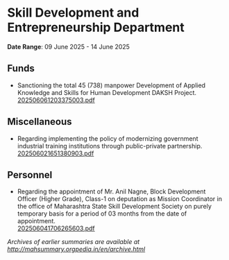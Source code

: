 # Skill Development and Entrepreneurship Department

**Date Range**: 09 June 2025 - 14 June 2025


## Funds
- Sanctioning the total 45 (738) manpower Development of Applied Knowledge and Skills for Human Development DAKSH Project.\
  [202506061203375003.pdf](https://gr.maharashtra.gov.in/Site/Upload/Government%20Resolutions/English/202506061203375003.....pdf)

## Miscellaneous
- Regarding implementing the policy of modernizing government industrial training institutions through public-private partnership.\
  [202506021651380903.pdf](https://gr.maharashtra.gov.in/Site/Upload/Government%20Resolutions/English/202506021651380903.pdf)

## Personnel
- Regarding the appointment of Mr. Anil Nagne, Block Development Officer (Higher Grade), Class-1 on deputation as Mission Coordinator in the office of Maharashtra State Skill Development Society on purely temporary basis for a period of 03 months from the date of appointment.\
  [202506041706265603.pdf](https://gr.maharashtra.gov.in/Site/Upload/Government%20Resolutions/English/202506041706265603.pdf)


*Archives of earlier summaries are available at http://mahsummary.orgpedia.in/en/archive.html*